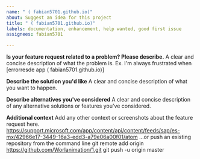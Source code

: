 ```yaml
---
name: " ( fabian5701.github.io)"
about: Suggest an idea for this project
title: " ( fabian5701.github.io)"
labels: documentation, enhancement, help wanted, good first issue
assignees: fabian5701

---
```


**Is your feature request related to a problem? Please describe.**
A clear and concise description of what the problem is. Ex. I'm always frustrated when [errorresde app ( fabian5701.github.io)]

**Describe the solution you'd like**
A clear and concise description of what you want to happen.

**Describe alternatives you've considered**
A clear and concise description of any alternative solutions or features you've considered.

**Additional context**
Add any other context or screenshots about the feature request here.
https://support.microsoft.com/app/content/api/content/feeds/sap/es-mx/42966e17-3449-16a3-edd3-a79e06a00f01/atom
…or push an existing repository from the command line
git remote add origin https://github.com/Worlanimation/1.git
git push -u origin master
